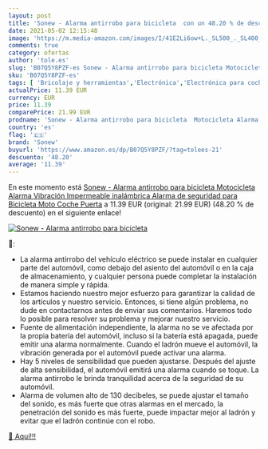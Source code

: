 ```yaml
---
layout: post
title: 'Sonew - Alarma antirrobo para bicicleta  con un 48.20 % de descuento'
date: 2021-05-02 12:15:48
image: 'https://m.media-amazon.com/images/I/41E2Li6ow+L._SL500_._SL400_.jpg'
comments: true
category: ofertas
author: 'tole.es'
slug: 'B07Q5Y8PZF-es Sonew - Alarma antirrobo para bicicleta Motocicleta Alarma...'
sku: 'B07Q5Y8PZF-es'
tags: [ 'Bricolaje y herramientas','Electrónica','Electrónica para coche','Electrónica para vehículos','Equipos de alarma para coche','Prevención y seguridad','Sistemas de seguridad para el hogar','bicicleta','sonew', ]
actualPrice: 11.39 EUR
currency: EUR
price: 11.39
comparePrice: 21.99 EUR
prodname: 'Sonew - Alarma antirrobo para bicicleta  Motocicleta Alarma Vibración Impermeable inalámbrica  Alarma de seguridad para Bicicleta  Moto  Coche  Puerta'
country: 'es'
flag: '🇪🇸'
brand: 'Sonew'
buyurl: 'https://www.amazon.es/dp/B07Q5Y8PZF/?tag=tolees-21'
descuento: '48.20'
average: '11.39'
---
```


En este momento está [Sonew - Alarma antirrobo para bicicleta  Motocicleta Alarma Vibración Impermeable inalámbrica  Alarma de seguridad para Bicicleta  Moto  Coche  Puerta](https://www.amazon.es/dp/B07Q5Y8PZF/?tag=tolees-21) a 11.39 EUR (original: 21.99 EUR) (48.20 %  de descuento) en el siguiente enlace!

[![Sonew - Alarma antirrobo para bicicleta ](https://m.media-amazon.com/images/I/41E2Li6ow+L._SL500_._SL400_.jpg)](https://www.amazon.es/dp/B07Q5Y8PZF/?tag=tolees-21)

🔎:

- La alarma antirrobo del vehículo eléctrico se puede instalar en cualquier parte del automóvil, como debajo del asiento del automóvil o en la caja de almacenamiento, y cualquier persona puede completar la instalación de manera simple y rápida.
- Estamos haciendo nuestro mejor esfuerzo para garantizar la calidad de los artículos y nuestro servicio. Entonces, si tiene algún problema, no dude en contactarnos antes de enviar sus comentarios. Haremos todo lo posible para resolver su problema y mejorar nuestro servicio.
- Fuente de alimentación independiente, la alarma no se ve afectada por la propia batería del automóvil, incluso si la batería está apagada, puede emitir una alarma normalmente. Cuando el ladrón mueve el automóvil, la vibración generada por el automóvil puede activar una alarma.
- Hay 5 niveles de sensibilidad que pueden ajustarse. Después del ajuste de alta sensibilidad, el automóvil emitirá una alarma cuando se toque. La alarma antirrobo le brinda tranquilidad acerca de la seguridad de su automóvil.
- Alarma de volumen alto de 130 decibeles, se puede ajustar el tamaño del sonido, es más fuerte que otras alarmas en el mercado, la penetración del sonido es más fuerte, puede impactar mejor al ladrón y evitar que el ladrón continúe con el robo.

[🛒 Aquí!!!](https://www.amazon.es/dp/B07Q5Y8PZF/?tag=tolees-21)
